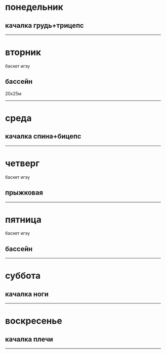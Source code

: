 # понедельник
## качалка грудь+трицепс


---
# вторник
баскет игэу
## бассейн
20x25м

---

# среда
## качалка спина+бицепс


---

# четверг
баскет игэу
## прыжковая


---
# пятница
баскет игэу
## бассейн


---
# суббота
## качалка ноги


---
# воскресенье
## качалка плечи


---